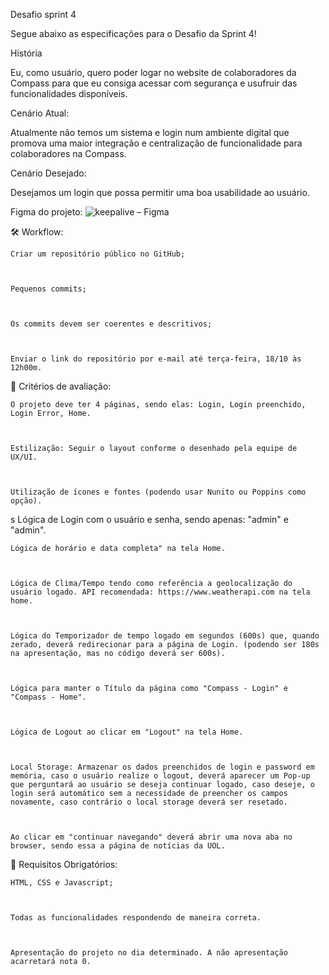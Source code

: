 Desafio sprint 4

Segue abaixo as especificações para o Desafio da Sprint 4!

História

Eu, como usuário, quero poder logar no website de colaboradores da Compass para que eu consiga acessar com segurança e usufruir das funcionalidades disponíveis.

Cenário Atual:

Atualmente não temos um sistema e login num ambiente digital que promova uma maior integração e centralização de funcionalidade para colaboradores na Compass.⠀⠀⠀

Cenário Desejado:

Desejamos um login que possa permitir uma boa usabilidade ao usuário.

Figma do projeto: ![keepalive – Figma](https://www.figma.com/file/D9NUCsGJ1gCvmL0ZUnb7SJ/keepalive?node-id=0%3A1)

🛠 Workflow:

    Criar um repositório público no GitHub;



    Pequenos commits;



    Os commits devem ser coerentes e descritivos;



    Enviar o link do repositório por e-mail até terça-feira, 18/10 às 12h00m.

👀 Critérios de avaliação:

    O projeto deve ter 4 páginas, sendo elas: Login, Login preenchido, Login Error, Home.



    Estilização: Seguir o layout conforme o desenhado pela equipe de UX/UI.



    Utilização de ícones e fontes (podendo usar Nunito ou Poppins como opção).

s
Lógica de Login com o usuário e senha, sendo apenas: "admin" e "admin".

    Lógica de horário e data completa" na tela Home.



    Lógica de Clima/Tempo tendo como referência a geolocalização do usuário logado. API recomendada: https://www.weatherapi.com na tela home.



    Lógica do Temporizador de tempo logado em segundos (600s) que, quando zerado, deverá redirecionar para a página de Login. (podendo ser 180s na apresentação, mas no código deverá ser 600s).



    Lógica para manter o Título da página como "Compass - Login" e "Compass - Home".



    Lógica de Logout ao clicar em "Logout" na tela Home.



    Local Storage: Armazenar os dados preenchidos de login e password em memória, caso o usuário realize o logout, deverá aparecer um Pop-up que perguntará ao usuário se deseja continuar logado, caso deseje, o login será automático sem a necessidade de preencher os campos novamente, caso contrário o local storage deverá ser resetado.



    Ao clicar em "continuar navegando" deverá abrir uma nova aba no browser, sendo essa a página de notícias da UOL.

🔑 Requisitos Obrigatórios:

    HTML, CSS e Javascript;



    Todas as funcionalidades respondendo de maneira correta.



    Apresentação do projeto no dia determinado. A não apresentação acarretará nota 0.
